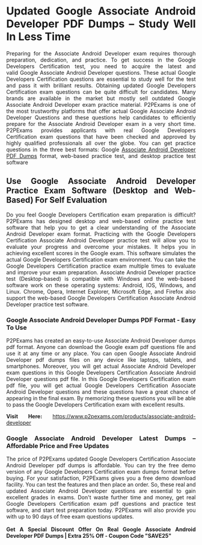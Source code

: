 <h1 style="text-align: justify;"><strong>Updated Google Associate Android Developer PDF Dumps &ndash; Study Well In Less Time</strong></h1>

<p style="text-align: justify;">Preparing for the Associate Android Developer&nbsp;exam requires thorough preparation, dedication, and practice. To get success in the Google Developers Certification&nbsp;test, you need to acquire the latest and valid&nbsp;Google Associate Android Developer questions. These actual Google Developers Certification&nbsp;questions are essential&nbsp;to study well&nbsp;for the test and pass it with brilliant results. Obtaining&nbsp;updated Google Developers Certification exam questions can be quite difficult for&nbsp;candidates. Many brands are available in the market but mostly sell outdated Google Associate Android Developer exam practice material. P2PExams&nbsp;is one of the&nbsp;most trustworthy platforms that offer&nbsp;actual Google&nbsp;Associate Android Developer Questions&nbsp;and these&nbsp;questions help&nbsp;candidates to&nbsp;efficiently prepare for the Associate Android Developer&nbsp;exam in a very short time. P2PExams&nbsp;provides applicants with real&nbsp;Google Developers Certification&nbsp;exam questions that&nbsp;have been checked and approved by highly qualified professionals all over the globe. You can get practice questions in the three best formats: Google <a href="https://www.p2pexams.com/google/pdf/associate-android-developer">Associate Android Developer PDF Dumps</a> format, web-based practice test, and desktop practice test software</p>

<h2 style="text-align: justify;"><strong>Use Google Associate Android Developer Practice Exam Software (Desktop and Web-Based) For Self Evaluation</strong></h2>

<p style="text-align: justify;">Do you feel Google Developers Certification exam preparation is difficult? P2PExams has designed desktop and web-based online practice test software that help you to get a clear understanding of the Associate Android Developer exam format. Practicing with the Google Developers Certification Associate Android Developer practice test will allow you to evaluate your progress and overcome your mistakes. It helps you in achieving excellent scores in the&nbsp;Google exam.&nbsp;This software simulates the actual Google Developers Certification&nbsp;exam environment. You can take the Google Developers Certification practice exam multiple times to evaluate and improve your exam preparation. Associate Android Developer practice test (Desktop-based)&nbsp;is compatible with Windows and the web-based software work on these operating systems: Android, IOS, Windows, and Linux. Chrome, Opera, Internet Explorer, Microsoft Edge, and Firefox also support the web-based Google Developers Certification Associate Android Developer practice test software.</p>

<h3 style="text-align: justify;"><strong>Google Associate Android Developer Dumps PDF Format - Easy To Use</strong></h3>

<p style="text-align: justify;">P2PExams has created an easy-to-use Associate Android Developer dumps pdf format. Anyone can download the Google exam pdf questions file and use it at any time or any place. You can open&nbsp;Google Associate Android Developer pdf dumps&nbsp;files on any device like&nbsp;laptops, tablets, and smartphones. Moreover, you will get actual Associate Android Developer exam&nbsp;questions in this Google Developers Certification Associate Android Developer questions pdf file. In this Google Developers Certification exam pdf file, you will get actual Google Developers Certification Associate Android Developer questions and these questions have a great chance of appearing in the final exam. By memorizing these questions you will be able to pass the Google Developers Certification exam with excellent results.</p>

<p style="text-align: justify;"><strong>Visit Here:</strong>&nbsp;<a href="https://www.p2pexams.com/products/associate-android-developer">https://www.p2pexams.com/products/associate-android-developer</a></p>

<h3 style="text-align: justify;"><strong>Google Associate Android Developer Latest Dumps &ndash; Affordable Price and Free Updates</strong></h3>

<p style="text-align: justify;">The price of P2PExams updated Google Developers Certification Associate Android Developer pdf dumps is affordable. You can try the free demo version of any Google Developers Certification exam dumps format before buying. For your satisfaction, P2PExams gives you a free demo download facility. You can test the features and then place an order. So, these real and updated Associate Android Developer questions are essential to gain excellent grades in exams. Don&#39;t waste further time and money, get real Google Developers Certification exam pdf questions and practice test software, and start test preparation today. P2PExams will also provide you with up to 90 days of free exam questions updates.<br />
<br />
<strong>Get A Special Discount Offer On Real Google Associate Android Developer PDF Dumps&nbsp;| Extra 25% Off - Coupon Code &quot;SAVE25&quot;</strong></p>
